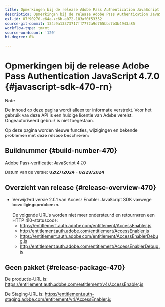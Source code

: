 ```yaml
---
title: Opmerkingen bij de release Adobe Pass Authentication JavaScript 4.7.0
description: Opmerkingen bij de release Adobe Pass Authentication JavaScript 4.7.0
exl-id: 07f90270-e64a-4c6b-a072-183af0f53352
source-git-commit: 134a9a13373717ff7772a9d765bbd7b3b4943a85
workflow-type: tm+mt
source-wordcount: '120'
ht-degree: 0%

---
```


# Opmerkingen bij de release Adobe Pass Authentication JavaScript 4.7.0 {#javascript-sdk-470-rn}

>[!NOTE]
>
>De inhoud op deze pagina wordt alleen ter informatie verstrekt. Voor het gebruik van deze API is een huidige licentie van Adobe vereist. Ongeautoriseerd gebruik is niet toegestaan.

Op deze pagina worden nieuwe functies, wijzigingen en bekende problemen met deze release beschreven:

## Buildnummer {#build-number-470}

Adobe Pass-verificatie: JavaScript 4.7.0

Datum van de versie: **02/27/2024 - 02/29/2024**

## Overzicht van release {#release-overview-470}

* Verwijderd versie 2.0.1 van Access Enabler JavaScript SDK vanwege beveiligingsproblemen.
  <br/><br/>
De volgende URL&#39;s worden niet meer ondersteund en retourneren een HTTP 410-statuscode:
   * https://entitlement.auth.adobe.com/entitlement/AccessEnabler.js
   * http://entitlement.auth.adobe.com/entitlement/AccessEnabler.js
   * https://entitlement.auth.adobe.com/entitlement/AccessEnablerDebug.js
   * http://entitlement.auth.adobe.com/entitlement/AccessEnablerDebug.js

## Geen pakket {#release-package-470}

De productie-URL is: https://entitlement.auth.adobe.com/entitlement/v4/AccessEnabler.js

De Staging-URL is: https://entitlement.auth-staging.adobe.com/entitlement/v4/AccessEnabler.js

